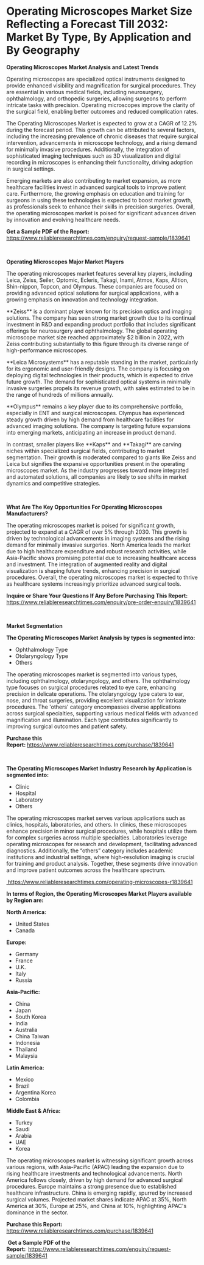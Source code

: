 <p><h1>Operating Microscopes Market Size Reflecting a Forecast Till 2032: Market By Type, By Application and By Geography</h1></p><p><strong>Operating Microscopes Market Analysis and Latest Trends</strong></p>
<p><p>Operating microscopes are specialized optical instruments designed to provide enhanced visibility and magnification for surgical procedures. They are essential in various medical fields, including neurosurgery, ophthalmology, and orthopedic surgeries, allowing surgeons to perform intricate tasks with precision. Operating microscopes improve the clarity of the surgical field, enabling better outcomes and reduced complication rates.</p><p>The Operating Microscopes Market is expected to grow at a CAGR of 12.2% during the forecast period. This growth can be attributed to several factors, including the increasing prevalence of chronic diseases that require surgical intervention, advancements in microscope technology, and a rising demand for minimally invasive procedures. Additionally, the integration of sophisticated imaging techniques such as 3D visualization and digital recording in microscopes is enhancing their functionality, driving adoption in surgical settings.</p><p>Emerging markets are also contributing to market expansion, as more healthcare facilities invest in advanced surgical tools to improve patient care. Furthermore, the growing emphasis on education and training for surgeons in using these technologies is expected to boost market growth, as professionals seek to enhance their skills in precision surgeries. Overall, the operating microscopes market is poised for significant advances driven by innovation and evolving healthcare needs.</p></p>
<p><strong>Get a Sample PDF of the Report:&nbsp;</strong> <a href="https://www.reliableresearchtimes.com/enquiry/request-sample/1839641?utm_campaign=3299&utm_medium=2&utm_source=Github&utm_content=ia&utm_term=16042025&utm_id=operating-microscopes">https://www.reliableresearchtimes.com/enquiry/request-sample/1839641</a></p>
<p>&nbsp;</p>
<p><strong>Operating Microscopes Major Market Players</strong></p>
<p><p>The operating microscopes market features several key players, including Leica, Zeiss, Seiler, Optomic, Ecleris, Takagi, Inami, Atmos, Kaps, Alltion, Shin-nippon, Topcon, and Olympus. These companies are focused on providing advanced optical solutions for surgical applications, with a growing emphasis on innovation and technology integration.</p><p>**Zeiss** is a dominant player known for its precision optics and imaging solutions. The company has seen strong market growth due to its continual investment in R&D and expanding product portfolio that includes significant offerings for neurosurgery and ophthalmology. The global operating microscope market size reached approximately $2 billion in 2022, with Zeiss contributing substantially to this figure through its diverse range of high-performance microscopes. </p><p>**Leica Microsystems** has a reputable standing in the market, particularly for its ergonomic and user-friendly designs. The company is focusing on deploying digital technologies in their products, which is expected to drive future growth. The demand for sophisticated optical systems in minimally invasive surgeries propels its revenue growth, with sales estimated to be in the range of hundreds of millions annually.</p><p>**Olympus** remains a key player due to its comprehensive portfolio, especially in ENT and surgical microscopes. Olympus has experienced steady growth driven by high demand from healthcare facilities for advanced imaging solutions. The company is targeting future expansions into emerging markets, anticipating an increase in product demand.</p><p>In contrast, smaller players like **Kaps** and **Takagi** are carving niches within specialized surgical fields, contributing to market segmentation. Their growth is moderated compared to giants like Zeiss and Leica but signifies the expansive opportunities present in the operating microscopes market. As the industry progresses toward more integrated and automated solutions, all companies are likely to see shifts in market dynamics and competitive strategies.</p></p>
<p>&nbsp;</p>
<p><strong>What Are The Key Opportunities For Operating Microscopes Manufacturers?</strong></p>
<p><p>The operating microscopes market is poised for significant growth, projected to expand at a CAGR of over 5% through 2030. This growth is driven by technological advancements in imaging systems and the rising demand for minimally invasive surgeries. North America leads the market due to high healthcare expenditure and robust research activities, while Asia-Pacific shows promising potential due to increasing healthcare access and investment. The integration of augmented reality and digital visualization is shaping future trends, enhancing precision in surgical procedures. Overall, the operating microscopes market is expected to thrive as healthcare systems increasingly prioritize advanced surgical tools.</p></p>
<p><strong>Inquire or Share Your Questions If Any Before Purchasing This Report:</strong> <a href="https://www.reliableresearchtimes.com/enquiry/pre-order-enquiry/1839641?utm_campaign=3299&utm_medium=2&utm_source=Github&utm_content=ia&utm_term=16042025&utm_id=operating-microscopes">https://www.reliableresearchtimes.com/enquiry/pre-order-enquiry/1839641</a></p>
<p>&nbsp;</p>
<p><strong>Market Segmentation</strong></p>
<p><strong>The Operating Microscopes Market Analysis by types is segmented into:</strong></p>
<p><ul><li>Ophthalmology Type</li><li>Otolaryngology Type</li><li>Others</li></ul></p>
<p><p>The operating microscopes market is segmented into various types, including ophthalmology, otolaryngology, and others. The ophthalmology type focuses on surgical procedures related to eye care, enhancing precision in delicate operations. The otolaryngology type caters to ear, nose, and throat surgeries, providing excellent visualization for intricate procedures. The 'others' category encompasses diverse applications across surgical specialties, supporting various medical fields with advanced magnification and illumination. Each type contributes significantly to improving surgical outcomes and patient safety.</p></p>
<p><strong>Purchase this Report:&nbsp;</strong><a href="https://www.reliableresearchtimes.com/purchase/1839641?utm_campaign=3299&utm_medium=2&utm_source=Github&utm_content=ia&utm_term=16042025&utm_id=operating-microscopes">https://www.reliableresearchtimes.com/purchase/1839641</a></p>
<p>&nbsp;</p>
<p><strong>The Operating Microscopes Market Industry Research by Application is segmented into:</strong></p>
<p><ul><li>Clinic</li><li>Hospital</li><li>Laboratory</li><li>Others</li></ul></p>
<p><p>The operating microscopes market serves various applications such as clinics, hospitals, laboratories, and others. In clinics, these microscopes enhance precision in minor surgical procedures, while hospitals utilize them for complex surgeries across multiple specialties. Laboratories leverage operating microscopes for research and development, facilitating advanced diagnostics. Additionally, the “others” category includes academic institutions and industrial settings, where high-resolution imaging is crucial for training and product analysis. Together, these segments drive innovation and improve patient outcomes across the healthcare spectrum.</p></p>
<p><a href="https://www.reliableresearchtimes.com/operating-microscopes-r1839641?utm_campaign=3299&utm_medium=2&utm_source=Github&utm_content=ia&utm_term=16042025&utm_id=operating-microscopes">&nbsp;https://www.reliableresearchtimes.com/operating-microscopes-r1839641</a></p>
<p><strong>In terms of Region, the Operating Microscopes Market Players available by Region are:</strong></p>
<p>
    <p> <strong> North America: </strong>
        <ul>
            <li>United States</li>
            <li>Canada</li>
        </ul>
        </p> 
    <p> <strong> Europe: </strong>
        <ul>
            <li>Germany</li>
            <li>France</li>
            <li>U.K.</li>
            <li>Italy</li>
            <li>Russia</li>
        </ul>
        </p> 
    <p> <strong> Asia-Pacific: </strong>
        <ul>
            <li>China</li>
            <li>Japan</li>
            <li>South Korea</li>
            <li>India</li>
            <li>Australia</li>
            <li>China Taiwan</li>
            <li>Indonesia</li>
            <li>Thailand</li>
            <li>Malaysia</li>
        </ul>
        </p> 
    <p> <strong> Latin America: </strong>
        <ul>
            <li>Mexico</li>
            <li>Brazil</li>
            <li>Argentina Korea</li>
            <li>Colombia</li>
        </ul>
        </p> 
    <p> <strong> Middle East & Africa: </strong>
        <ul>
            <li>Turkey</li>
            <li>Saudi</li>
            <li>Arabia</li>
            <li>UAE</li>
            <li>Korea</li>
        </ul>
    </p>
    </p>
<p><p>The operating microscopes market is witnessing significant growth across various regions, with Asia-Pacific (APAC) leading the expansion due to rising healthcare investments and technological advancements. North America follows closely, driven by high demand for advanced surgical procedures. Europe maintains a strong presence due to established healthcare infrastructure. China is emerging rapidly, spurred by increased surgical volumes. Projected market shares indicate APAC at 35%, North America at 30%, Europe at 25%, and China at 10%, highlighting APAC's dominance in the sector.</p></p>
<p><strong>Purchase this Report: </strong><a href="https://www.reliableresearchtimes.com/purchase/1839641?utm_campaign=3299&utm_medium=2&utm_source=Github&utm_content=ia&utm_term=16042025&utm_id=operating-microscopes">https://www.reliableresearchtimes.com/purchase/1839641</a></p>
<p>&nbsp;<strong>Get a Sample PDF of the Report:&nbsp;&nbsp;</strong><a href="https://www.reliableresearchtimes.com/enquiry/request-sample/1839641?utm_campaign=3299&utm_medium=2&utm_source=Github&utm_content=ia&utm_term=16042025&utm_id=operating-microscopes">https://www.reliableresearchtimes.com/enquiry/request-sample/1839641</a></p>
<p><strong></strong></p>
<p><p></p><p></p><p></p></p>